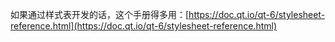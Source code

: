 
如果通过样式表开发的话，这个手册得多用：[https://doc.qt.io/qt-6/stylesheet-reference.html](https://doc.qt.io/qt-6/stylesheet-reference.html)



